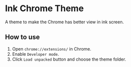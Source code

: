 # Ink Chrome Theme

A theme to make the Chrome has better view in ink screen.

## How to use

1. Open `chrome://extensions/` in Chrome.
2. Enable `Developer mode`.
3. Click `Load unpacked` button and choose the theme folder.
